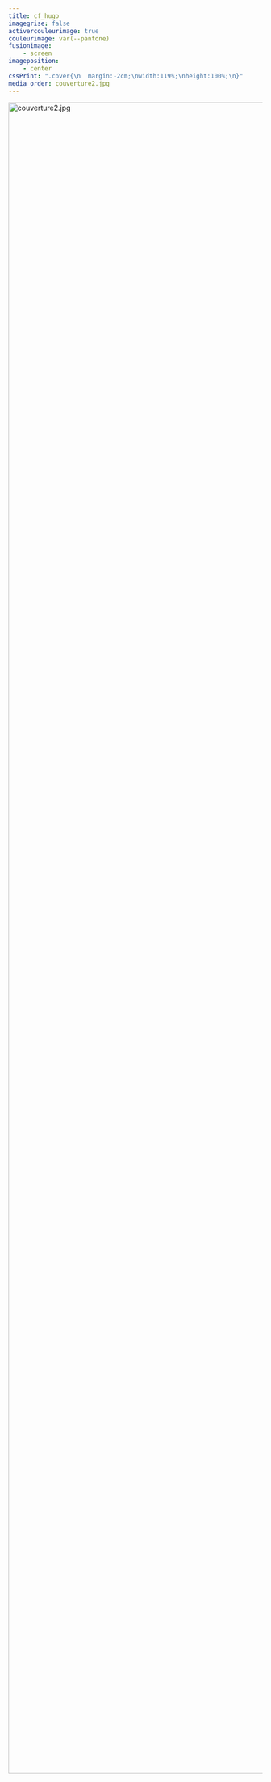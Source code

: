 ```yaml
---
title: cf_hugo
imagegrise: false
activercouleurimage: true
couleurimage: var(--pantone)
fusionimage:
    - screen
imageposition:
    - center
cssPrint: ".cover{\n  margin:-2cm;\nwidth:119%;\nheight:100%;\n}"
media_order: couverture2.jpg
---
```


<p><img class="cover" src="couverture2.jpg" alt="couverture2.jpg" width="2244" height="3307"></p>